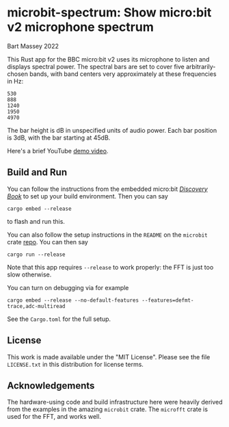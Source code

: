 # microbit-spectrum: Show micro:bit v2 microphone spectrum
Bart Massey 2022

This Rust app for the BBC micro:bit v2 uses its microphone
to listen and displays spectral power. The spectral bars are
set to cover five arbitrarily-chosen bands, with band centers
very approximately at these frequencies in Hz:

    530
    888
    1240
    1950
    4970

The bar height is dB in unspecified units of audio
power. Each bar position is 3dB, with the bar starting at
45dB.

Here's a brief YouTube [demo video](https://youtu.be/Prx94fZ5c6o).

## Build and Run

You can follow the instructions from the embedded micro:bit
[*Discovery Book*](https://docs.rust-embedded.org/discovery/microbit/index.html)
to set up your build environment.  Then you can say

    cargo embed --release

to flash and run this.

You can also follow the setup instructions in the `README`
on the `microbit` crate
[repo](https://github.com/nrf-rs/microbit). You can then say

    cargo run --release

Note that this app requires `--release` to work properly:
the FFT is just too slow otherwise.

You can turn on debugging via for example

    cargo embed --release --no-default-features --features=defmt-trace,adc-multiread

See the `Cargo.toml` for the full setup.

## License

This work is made available under the "MIT License". Please
see the file `LICENSE.txt` in this distribution for license
terms.

## Acknowledgements

The hardware-using code and build infrastructure here were
heavily derived from the examples in the amazing `microbit`
crate. The `microfft` crate is used for the FFT, and works
well.
